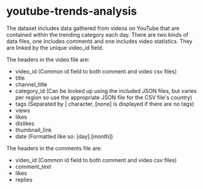 # youtube-trends-analysis
The dataset includes data gathered from videos on YouTube that are contained within the trending category each day.  There are two kinds of data files, one includes comments and one includes video statistics. They are linked by the unique video_id field.  

The headers in the video file are:  
* video_id (Common id field to both comment and video csv files) 
* title 
* channel_title 
* category_id (Can be looked up using the included JSON files, but varies per region so use the appropriate JSON file for the CSV file's country) 
* tags (Separated by | character, [none] is displayed if there are no tags) 
* views 
* likes 
* dislikes 
* thumbnail_link 
* date (Formatted like so: [day].[month]) 

The headers in the comments file are:  
* video_id (Common id field to both comment and video csv files) 
* comment_text 
* likes 
* replies
